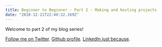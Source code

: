 ```yaml
---
title: Beginner to Beginner - Part 2 - Making and hosting projects
date: "2018-12-21T22:40:32.169Z"
---
```


Welcome to part 2 of my blog series!

[Follow me on Twitter](https://twitter.com/zasuh_).
[Github profile](https://github.com/zasuh).
[LinkedIn just because](https://www.linkedin.com/in/zasuhadolnik/).
